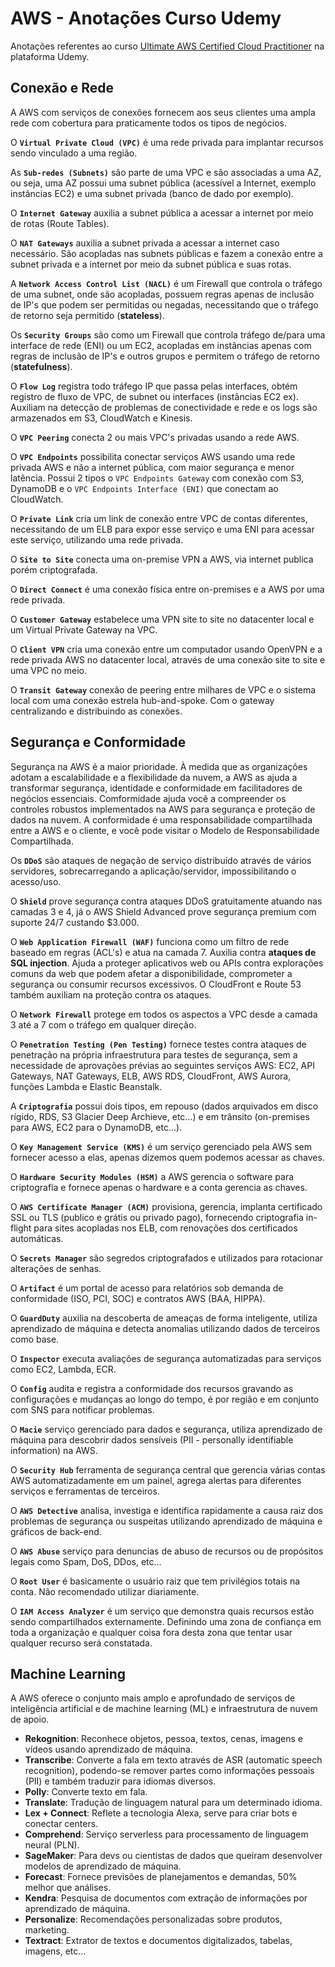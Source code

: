 # AWS - Anotações Curso Udemy

Anotações referentes ao curso [Ultimate AWS Certified Cloud Practitioner](https://www.udemy.com/share/103a093@qP42hME1G1UUc8yWpjZ5Y-ClltzgbSLLCtxkCYFIguDx8A6K8ydl8WaA_ZRyD7B2/) na plataforma Udemy.

## Conexão e Rede

A AWS com serviços de conexões fornecem aos seus clientes uma ampla rede com cobertura para praticamente todos os tipos de negócios.

O **`Virtual Private Cloud (VPC)`** é uma rede privada para implantar recursos sendo vinculado a uma região.

As **`Sub-redes (Subnets)`** são parte de uma VPC e são associadas a uma AZ, ou seja, uma AZ possui uma subnet pública (acessível a Internet, exemplo instâncias EC2) e uma subnet privada (banco de dado por exemplo).

O **`Internet Gateway`** auxilia a subnet pública a acessar a internet por meio de rotas (Route Tables).

O **`NAT Gateways`** auxilia a subnet privada a acessar a internet caso necessário. São acopladas nas subnets públicas e fazem a conexão entre a subnet privada e a internet por meio da subnet pública e suas rotas.

A **`Network Access Control List (NACL)`** é um Firewall que controla o tráfego de uma subnet, onde são acopladas, possuem regras apenas de inclusão de IP's que podem ser permitidas ou negadas, necessitando que o tráfego de retorno seja permitido (**stateless**).

Os **`Security Groups`** são como um Firewall que controla tráfego de/para uma interface de rede (ENI) ou um EC2, acopladas em instâncias apenas com regras de inclusão de IP's e outros grupos e permitem o tráfego de retorno (**statefulness**).

O **`Flow Log`** registra todo tráfego IP que passa pelas interfaces, obtém registro de fluxo de VPC, de subnet ou interfaces (instâncias EC2 ex). Auxiliam na detecção de problemas de conectividade e rede e os logs são armazenados em S3, CloudWatch e Kinesis.

O **`VPC Peering`** conecta 2 ou mais VPC's privadas usando a rede AWS.

O **`VPC Endpoints`** possibilita conectar serviços AWS usando uma rede privada AWS e não a internet pública, com maior segurança e menor latência. Possui 2 tipos o `VPC Endpoints Gateway` com conexão com S3, DynamoDB e o `VPC Endpoints Interface (ENI)` que conectam ao CloudWatch.

O **`Private Link`** cria um link de conexão entre VPC de contas diferentes, necessitando de um ELB para expor esse serviço e uma ENI para acessar este serviço, utilizando uma rede privada.

O **`Site to Site`** conecta uma on-premise VPN a AWS, via internet publica porém criptografada.

O **`Direct Connect`** é uma conexão física entre on-premises e a AWS por uma rede privada.

O **`Customer Gateway`** estabelece uma VPN site to site no datacenter local e um Virtual Private Gateway na VPC.

O **`Client VPN`** cria uma conexão entre um computador usando OpenVPN e a rede privada AWS no datacenter local, através de uma conexão site to site e uma VPC no meio.

O **`Transit Gateway`** conexão de peering entre milhares de VPC e o sistema local com uma conexão estrela hub-and-spoke. Com o gateway centralizando e distribuindo as conexões.

## Segurança e Conformidade

Segurança na AWS é a maior prioridade. À medida que as organizações adotam a escalabilidade e a flexibilidade da nuvem, a AWS as ajuda a transformar segurança, identidade e conformidade em facilitadores de negócios essenciais. Comformidade ajuda você a compreender os controles robustos implementados na AWS para segurança e proteção de dados na nuvem. A conformidade é uma responsabilidade compartilhada entre a AWS e o cliente, e você pode visitar o Modelo de Responsabilidade Compartilhada.

Os **`DDoS`** são ataques de negação de serviço distribuído através de vários servidores, sobrecarregando a aplicação/servidor, impossibilitando o acesso/uso.

O **`Shield`** prove segurança contra ataques DDoS gratuitamente atuando nas camadas 3 e 4, já o AWS Shield Advanced prove segurança premium com suporte 24/7 custando $3.000.

O **`Web Application Firewall (WAF)`** funciona como um filtro de rede baseado em regras (ACL's) e atua na camada 7. Auxilia contra **ataques de SQL injection**. Ajuda a proteger aplicativos web ou APIs contra explorações comuns da web que podem afetar a disponibilidade, comprometer a segurança ou consumir recursos excessivos. O CloudFront e Route 53 também auxiliam na proteção contra os ataques.

O **`Network Firewall`** protege em todos os aspectos a VPC desde a camada 3 até a 7 com o tráfego em qualquer direção.

O **`Penetration Testing (Pen Testing)`** fornece testes contra ataques de penetração na própria infraestrutura para testes de segurança, sem a necessidade de aprovações prévias ao seguintes serviços AWS: EC2, API Gateways, NAT Gateways, ELB, AWS RDS, CloudFront, AWS Aurora, funções Lambda e Elastic Beanstalk.

A **`Criptografia`** possui dois tipos, em repouso (dados arquivados em disco rígido, RDS, S3 Glacier Deep Archieve, etc...) e em trânsito (on-premises para AWS, EC2 para o DynamoDB, etc...).

O **`Key Management Service (KMS)`** é um serviço gerenciado pela AWS sem fornecer acesso a elas, apenas dizemos quem podemos acessar as chaves.

O **`Hardware Security Modules (HSM)`** a AWS gerencia o software para criptografia e fornece apenas o hardware e a conta gerencia as chaves.

O **`AWS Certificate Manager (ACM)`** provisiona, gerencia, implanta certificado SSL ou TLS (publico e grátis ou privado pago), fornecendo criptografia in-flight para sites acopladas nos ELB, com renovações dos certificados automáticas.

O **`Secrets Manager`** são segredos criptografados e utilizados para rotacionar alterações de senhas.

O **`Artifact`** é um portal de acesso para relatórios sob demanda de conformidade (ISO, PCI, SOC) e contratos AWS (BAA, HIPPA).

O **`GuardDuty`** auxilia na descoberta de ameaças de forma inteligente, utiliza aprendizado de máquina e detecta anomalias utilizando dados de terceiros como base.

O **`Inspector`** executa avaliações de segurança automatizadas para serviços como EC2, Lambda, ECR.

O **`Config`** audita e registra a conformidade dos recursos gravando as configurações e mudanças ao longo do tempo, é por região e em conjunto com SNS para notificar problemas.

O **`Macie`** serviço gerenciado para dados e segurança, utiliza aprendizado de máquina para descobrir dados sensíveis (PII - personally identifiable information) na AWS.

O **`Security Hub`** ferramenta de segurança central que gerencia várias contas AWS automatizadamente em um painel, agrega alertas para diferentes serviços e ferramentas de terceiros.

O **`AWS Detective`** analisa, investiga e identifica rapidamente a causa raiz dos problemas de segurança ou suspeitas utilizando aprendizado de máquina e gráficos de back-end.

O **`AWS Abuse`** serviço para denuncias de abuso de recursos ou de propósitos legais como Spam, DoS, DDos, etc...

O **`Root User`** é basicamente o usuário raiz que tem privilégios totais na conta. Não recomendado utilizar diariamente.

O **`IAM Access Analyzer`** é um serviço que demonstra quais recursos estão sendo compartilhados externamente. Definindo uma zona de confiança em toda a organização e qualquer coisa fora desta zona que tentar usar qualquer recurso será constatada.

## Machine Learning

A AWS oferece o conjunto mais amplo e aprofundado de serviços de inteligência artificial e de machine learning (ML) e infraestrutura de nuvem de apoio.

- **Rekognition**: Reconhece objetos, pessoa, textos, cenas, imagens e vídeos usando aprendizado de máquina.
- **Transcribe**: Converte a fala em texto através de ASR (automatic speech recognition), podendo-se remover partes como informações pessoais (PII) e também traduzir para idiomas diversos.
- **Polly**: Converte texto em fala.
- **Translate**: Tradução de linguagem natural para um determinado idioma.
- **Lex + Connect**: Reflete a tecnologia Alexa, serve para criar bots e conectar centers.
- **Comprehend**: Serviço serverless para processamento de linguagem neural (PLN).
- **SageMaker**: Para devs ou cientistas de dados que queiram desenvolver modelos de aprendizado de máquina.
- **Forecast**: Fornece previsões de planejamentos e demandas, 50% melhor que análises.
- **Kendra**: Pesquisa de documentos com extração de informações por aprendizado de máquina.
- **Personalize**: Recomendações personalizadas sobre produtos, marketing.
- **Textract**: Extrator de textos e documentos digitalizados, tabelas, imagens, etc...